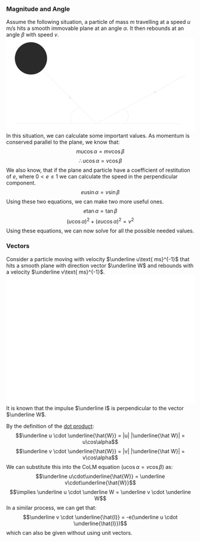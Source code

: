 ### Magnitude and Angle
Assume the following situation, a particle of mass $m$ travelling at a speed $u$ m/s hits a smooth immovable plane at an angle $\alpha$. It then rebounds at an angle $\beta$ with speed $v$.
![](./../Images/ObliqueCollision1.svg)
In this situation, we can calculate some important values.
As momentum is conserved parallel to the plane, we know that:
$$mu\cos\alpha = mv\cos\beta$$
$$\therefore u\cos\alpha = v\cos\beta$$
We also know, that if the plane and particle have a coefficient of restitution of $e$, where $0 \lt e \leq 1$ we can calculate the speed in the perpendicular component.
$$eu\sin\alpha = v\sin\beta$$
Using these two equations, we can make two more useful ones.
$$e\tan\alpha = \tan\beta$$
$$(u\cos\alpha)^2 + (eu\cos\alpha)^2 = v^2$$
Using these equations, we can now solve for all the possible needed values.
### Vectors
Consider a particle moving with velocity $\underline u\text{ ms}^{-1}$ that hits a smooth plane with direction vector $\underline W$ and rebounds with a velocity $\underline v\text{ ms}^{-1}$.
![](./../Images/vector_collisions.drawio.svg)
It is known that the impulse $\underline I$ is perpendicular to the vector $\underline W$.

By the definition of the [dot product](./../Pure/Vectors/Vector%20Operations.md#Dot%20(scalar)%20Product):
$$\underline u \cdot \underline{\hat{W}} = |u| |\underline{\hat W}| = u\cos\alpha$$ $$\underline v \cdot \underline{\hat{W}} = |v| |\underline{\hat W}| = v\cos\alpha$$
We can substitute this into the CoLM equation ($u\cos\alpha = v\cos\beta$) as:
$$\underline u\cdot\underline{\hat{W}} = \underline v\cdot\underline{\hat{W}}$$
$$\implies \underline u \cdot \underline W = \underline v \cdot \underline W$$
In a similar process, we can get that:
$$\underline v \cdot \underline{\hat{I}} = -e(\underline u \cdot \underline{\hat{I}})$$
which can also be given without using unit vectors.